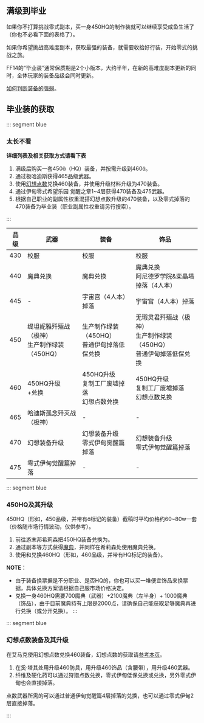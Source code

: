 ## 满级到毕业

如果你不打算挑战零式副本，买一身450HQ的制作装就可以继续享受咸鱼生活了（你也不必看下面的表格了）。

如果你希望挑战高难度副本，获取最强的装备，就需要收拾好行装，开始零式的挑战之旅。

FF14的“毕业装”通常保质期是2个小版本，大约半年，在新的高难度副本更新的同时，全体玩家的装备品级会同时更新。

[如何判断装备的强弱](/basic/equip.md#装备信息)。

## 毕业装的获取

<!--::: collapse 文字版
![](./bis.assets/gear_4.jpg)
:::-->
::: segment blue
### 太长不看
**详细列表及相关获取方式请看下表**

1. 满级后购买一套450&#xe03c;（HQ）装备，并按需升级到460&#xe03c;。
2. 通过极哈迪斯获得465品级武器。
3. 使用[幻想点数](/advanced/currency.md#幻想神典石)兑换460装备，并使用升级材料升级为470装备。
4. 通过伊甸零式希望乐园 觉醒之章1~4层获得470装备及475武器。
5. 根据自己职业的副属性权重混搭幻想点数升级的470装备，以及零式掉落的470装备为毕业装（职业副属性权重请另行搜索）。

:::

| 品级 | 武器 | 装备 | 饰品 |
| -- | -- | -- | -- |
| 430 | 校服 | 校服 | 校服 |
| 440 | 魔典兑换 | 魔典兑换 | 魔典兑换<br>阿尼德罗学院&栾晶塔掉落（4人本） | 
| 445 | - | 宇宙宫（4人本）掉落 | 宇宙宫（4人本）掉落 | 
| 450 | 缇坦妮雅歼殛战（极神）<br>生产制作绿装（450HQ） | 生产制作绿装（450HQ）<br>普通伊甸掉落低保兑换 | 无瑕灵君歼殛战（极神）<br>生产制作绿装（450HQ）<br>普通伊甸掉落低保兑换 |
| 460 | 450HQ升级<br><item name="超薄型神典石" />+<item name="莫雯的幻想票据" />兑换 | 450HQ升级<br>复制工厂废墟掉落<br>幻想点数兑换 | 450HQ升级<br>复制工厂废墟掉落<br>幻想点数兑换 | 
| 465 | 哈迪斯孤念歼灭战（极神） | - | - |
| 470 | 幻想装备升级 | 幻想装备升级<br>零式伊甸觉醒篇掉落 | 幻想装备升级<br>零式伊甸觉醒篇掉落 | 
| 475 | 零式伊甸觉醒篇掉落 | - | - |

::: segment blue
### 450HQ及其升级

450HQ（形如<item name="中庸游击外套" />，450品级，并带有&#xe03c;标记的装备）截稿时平均价格约60~80w一套（价格随市场行情波动，仅供参考）。

1. 前往游末邦希莉森<Pos name="游末邦" sub="树梢层" :x="10.8" :y="10.7" />把450HQ装备兑换为<item name="游末邦的票据" />。
2. 通过副本等方式获得[魔典](/advanced/currency.md#诗学神典石、魔典神典石)，并同样在希莉森处使用魔典兑换<item name="珂露西亚强灵药" />。
3. 使用<item name="游末邦的票据" />和<item name="珂露西亚强灵药" />兑换460HQ（形如<item name="改良型中庸游击外套" />，460品级，并带有HQ标记的装备）。

**NOTE**：
* 由于装备换票据是不分职业、是否HQ的，你也可以买一堆便宜饰品来换票据，具体兑换方案请根据自己服市场价格决定。
* 兑换一身460HQ需要700魔典（武器）+2100魔典（左半身）+ 1000魔典（饰品），由于目前魔典持有上限是2000点，请确保自己能获取足够魔典再进行兑换（或分开兑换）。
:::

::: segment blue
### 幻想点数装备及其升级

在艾马克<Pos name="游末邦" sub="树梢层" :x="10.2" :y="11.8" />使用幻想点数兑换460装备，幻想点数的获取请[参考本页](/advanced/currency.md)。

1. 在奚·塔其<Pos name="游末邦" sub="树梢层" :x="10.3" :y="12.0" />处用<item name="影渊强化纤维" />升级460防具，用<item name="影渊硬化药" />升级460饰品（含腰带），用<item name="影渊强化药" />升级460武器。
2. 纤维及硬化药可以通过狩猎点数兑换，零式伊甸低保兑换或<item name="机械古钱" />兑换，另外零式伊甸也会直接掉落。

点数武器所需的<item name="超薄型神典石" />可以通过普通伊甸觉醒篇4层掉落的<item name="古旧的觉醒长剑" />兑换，也可以通过零式伊甸2层直接掉落。

:::
